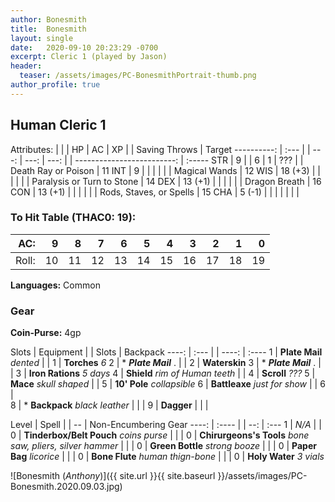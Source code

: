 ```yaml
---
author: Bonesmith
title:  Bonesmith
layout: single
date:   2020-09-10 20:23:29 -0700
excerpt: Cleric 1 (played by Jason)
header:
  teaser: /assets/images/PC-BonesmithPortrait-thumb.png
author_profile: true
---
```


## Human Cleric 1

Attributes: |         | | HP   |   AC |   XP | | Saving Throws              | Target
----------: | :---    | | ---: | ---: | ---: | | -------------------------: | :-----
        STR |  9      | | 6    |    1 | ???  | | Death Ray or Poison        | 11
        INT |  9      | |      |      |      | | Magical Wands              | 12
        WIS | 18 (+3) | |      |      |      | | Paralysis or Turn to Stone | 14
        DEX | 13 (+1) | |      |      |      | | Dragon Breath              | 16
        CON | 13 (+1) | |      |      |      | | Rods, Staves, or Spells    | 15
        CHA |  5 (-1) | |      |      |      | |                            |


### To Hit Table (THAC0: 19):

  AC: |  9 |  8 |  7 |  6 |  5 |  4 |  3 |  2 |  1 |  0
----: | -: | -: | -: | -: | -: | -: | -: | -: | -: | -:
Roll: | 10 | 11 | 12 | 13 | 14 | 15 | 16 | 17 | 18 | 19


**Languages:** Common


### Gear

**Coin-Purse:** 4gp

Slots | Equipment                       | | Slots | Backpack
----: | :---                            | | ----: | :----
    1 | **Plate Mail** _dented_         | |     1 | **Torches** _6_
    2 | * **_Plate Mail_** .            | |     2 | **Waterskin**
    3 | * **_Plate Mail_** .            | |     3 | **Iron Rations** _5 days_
    4 | **Shield** _rim of Human teeth_ | |     4 | **Scroll** _???_
    5 | **Mace** _skull shaped_         | |     5 | **10' Pole** _collapsible_
    6 | **Battleaxe** _just for show_   | |     6 |                             
    8 | * **Backpack** _black leather_  | |       |
    9 | **Dagger**                      | |       |

Level | Spell | |  -- | Non-Encumbering Gear
----: | :---- | | --: | :---
    1 | _N/A_ | |   0 | **Tinderbox/Belt Pouch** _coins purse_
      |       | |   0 | **Chirurgeons's Tools** _bone saw, pliers, silver hammer_
      |       | |   0 | **Green Bottle** _strong booze_
      |       | |   0 | **Paper Bag** _licorice_
      |       | |   0 | **Bone Flute** _human thign-bone_
      |       | |   0 | **Holy Water** _3 vials_


![Bonesmith (_Anthony_)]({{ site.url }}{{ site.baseurl }}/assets/images/PC-Bonesmith.2020.09.03.jpg)

